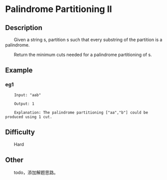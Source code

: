 # Palindrome Partitioning II

## Description

&emsp;&emsp;Given a string s, partition s such that every substring of the partition is a palindrome.

&emsp;&emsp;Return the minimum cuts needed for a palindrome partitioning of s.

## Example

### eg1

```
    Input: "aab"
    
    Output: 1
    
    Explanation: The palindrome partitioning ["aa","b"] could be produced using 1 cut.
```

## Difficulty

&emsp;&emsp;Hard

## Other

&emsp;&emsp;todo，添加解题思路。